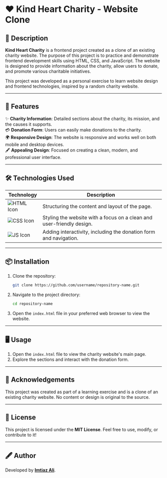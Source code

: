 # ❤️ Kind Heart Charity - Website Clone

## 📝 Description
**Kind Heart Charity** is a frontend project created as a clone of an existing charity website. The purpose of this project is to practice and demonstrate frontend development skills using HTML, CSS, and JavaScript. The website is designed to provide information about the charity, allow users to donate, and promote various charitable initiatives.

This project was developed as a personal exercise to learn website design and frontend technologies, inspired by a random charity website.

---

## 🚀 Features
✨ **Charity Information**: Detailed sections about the charity, its mission, and the causes it supports.  
💳 **Donation Form**: Users can easily make donations to the charity.  
🌍 **Responsive Design**: The website is responsive and works well on both mobile and desktop devices.  
🖋️ **Appealing Design**: Focused on creating a clean, modern, and professional user interface.

---

## 🛠️ Technologies Used
| Technology    | Description                           |
|---------------|---------------------------------------|
| ![HTML Icon](https://img.shields.io/badge/HTML-orange?logo=html5&logoColor=white) | Structuring the content and layout of the page. |
| ![CSS Icon](https://img.shields.io/badge/CSS-blue?logo=css3&logoColor=white)   | Styling the website with a focus on a clean and user-friendly design. |
| ![JS Icon](https://img.shields.io/badge/JavaScript-yellow?logo=javascript&logoColor=black) | Adding interactivity, including the donation form and navigation.

---

## 📦 Installation
1. Clone the repository:
    ```bash
    git clone https://github.com/username/repository-name.git
    ```
2. Navigate to the project directory:
    ```bash
    cd repository-name
    ```
3. Open the `index.html` file in your preferred web browser to view the website.

---

## 🖥️ Usage
1. Open the `index.html` file to view the charity website's main page.
2. Explore the sections and interact with the donation form.

---

## 🙌 Acknowledgements
This project was created as part of a learning exercise and is a clone of an existing charity website. No content or design is original to the source.

---

## 📜 License
This project is licensed under the **MIT License**. Feel free to use, modify, or contribute to it!

---

## 🖋️ Author
Developed by **[Imtiaz Ali](https://github.com/imtiaza1)**.
